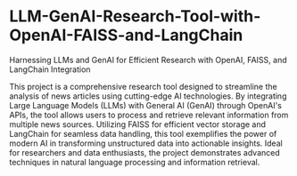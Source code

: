 # LLM-GenAI-Research-Tool-with-OpenAI-FAISS-and-LangChain
Harnessing LLMs and GenAI for Efficient Research with OpenAI, FAISS, and LangChain Integration

This project is a comprehensive research tool designed to streamline the analysis of news articles using cutting-edge AI technologies. By integrating Large Language Models (LLMs) with General AI (GenAI) through OpenAI's APIs, the tool allows users to process and retrieve relevant information from multiple news sources. Utilizing FAISS for efficient vector storage and LangChain for seamless data handling, this tool exemplifies the power of modern AI in transforming unstructured data into actionable insights. Ideal for researchers and data enthusiasts, the project demonstrates advanced techniques in natural language processing and information retrieval.

